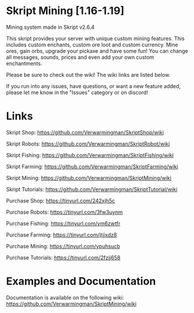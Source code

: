 # Skript Mining [1.16-1.19]
Mining system made in Skript v2.6.4

This skript provides your server with unique custom mining features. This includes custom enchants, custom ore loot and custom currency. Mine ores, gain orbs, upgrade your pickaxe and have some fun! You can change all messages, sounds, prices and even add your own custom enchantments. 

Please be sure to check out the wiki! The wiki links are listed below.

If you run into any issues, have questions, or want a new feature added, please let me know in the "Issues" category or on discord!

# Links
Skript Shop: https://github.com/Verwarmingman/SkriptShop/wiki

Skript Robots: https://github.com/Verwarmingman/SkriptRobot/wiki

Skript Fishing: https://github.com/Verwarmingman/SkriptFishing/wiki

Skript Farming: https://github.com/Verwarmingman/SkriptFarming/wiki

Skript Mining: https://github.com/Verwarmingman/SkriptMining/wiki

Skript Tutorials: https://github.com/Verwarmingman/SkriptTutorial/wiki




Purchase Shop: https://tinyurl.com/242xjh5c

Purchase Robots: https://tinyurl.com/3fw3uynm

Purchase Fishing: https://tinyurl.com/ym6zwtfr

Purchase Farming: https://tinyurl.com/jtjjxdz8

Purchase Mining: https://tinyurl.com/ypuhsucb

Purchase Tutorials: https://tinyurl.com/2fzjj658


# Examples and Documentation
Documentation is available on the following wiki: https://github.com/Verwarmingman/SkriptMining/wiki
